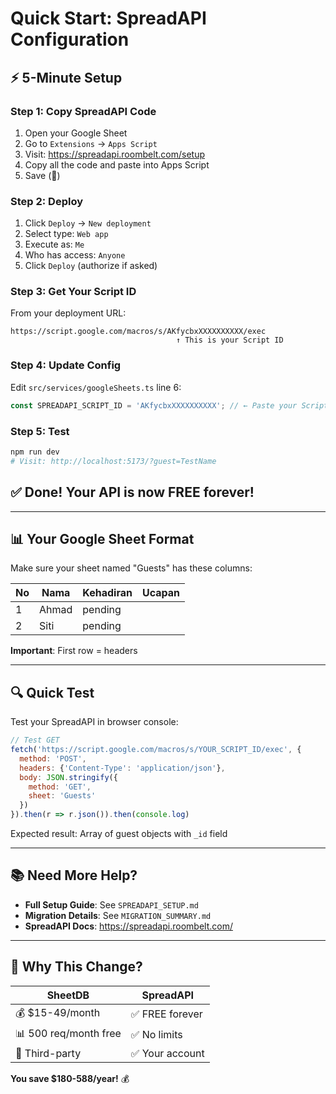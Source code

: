 # Quick Start: SpreadAPI Configuration

## ⚡ 5-Minute Setup

### Step 1: Copy SpreadAPI Code
1. Open your Google Sheet
2. Go to `Extensions` → `Apps Script`
3. Visit: https://spreadapi.roombelt.com/setup
4. Copy all the code and paste into Apps Script
5. Save (💾)

### Step 2: Deploy
1. Click `Deploy` → `New deployment`
2. Select type: `Web app`
3. Execute as: `Me`
4. Who has access: `Anyone`
5. Click `Deploy` (authorize if asked)

### Step 3: Get Your Script ID
From your deployment URL:
```
https://script.google.com/macros/s/AKfycbxXXXXXXXXXX/exec
                                     ↑ This is your Script ID
```

### Step 4: Update Config
Edit `src/services/googleSheets.ts` line 6:
```typescript
const SPREADAPI_SCRIPT_ID = 'AKfycbxXXXXXXXXXX'; // ← Paste your Script ID here
```

### Step 5: Test
```bash
npm run dev
# Visit: http://localhost:5173/?guest=TestName
```

## ✅ Done! Your API is now FREE forever!

---

## 📊 Your Google Sheet Format

Make sure your sheet named "Guests" has these columns:

| No | Nama | Kehadiran | Ucapan |
|----|------|-----------|---------|
| 1  | Ahmad | pending  | |
| 2  | Siti  | pending  | |

**Important**: First row = headers

---

## 🔍 Quick Test

Test your SpreadAPI in browser console:

```javascript
// Test GET
fetch('https://script.google.com/macros/s/YOUR_SCRIPT_ID/exec', {
  method: 'POST',
  headers: {'Content-Type': 'application/json'},
  body: JSON.stringify({
    method: 'GET',
    sheet: 'Guests'
  })
}).then(r => r.json()).then(console.log)
```

Expected result: Array of guest objects with `_id` field

---

## 📚 Need More Help?

- **Full Setup Guide**: See `SPREADAPI_SETUP.md`
- **Migration Details**: See `MIGRATION_SUMMARY.md`
- **SpreadAPI Docs**: https://spreadapi.roombelt.com/

---

## 🎯 Why This Change?

| SheetDB | SpreadAPI |
|---------|-----------|
| 💰 $15-49/month | ✅ FREE forever |
| 📊 500 req/month free | ✅ No limits |
| 🔐 Third-party | ✅ Your account |

**You save $180-588/year!** 💰
